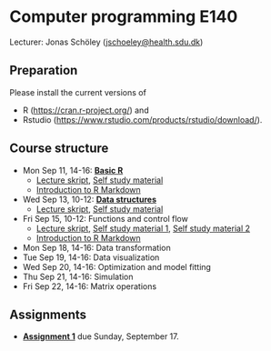 Computer programming E140
=========================

Lecturer: Jonas Schöley (jschoeley@health.sdu.dk)

Preparation
-----------

Please install the current versions of
  - R (https://cran.r-project.org/) and
  - Rstudio (https://www.rstudio.com/products/rstudio/download/).

Course structure
----------------

- Mon Sep 11, 14-16: [**Basic R**](https://github.com/jschoeley/edsd1718-rstats/tree/master/01-the_basics)
    - [Lecture skript](https://github.com/jschoeley/edsd1718-rstats/blob/master/01-the_basics/01-the_basics-lecture_code.pdf), [Self study material](https://github.com/jschoeley/edsd1718-rstats/blob/master/01-the_basics/extended_notes/01-the_basics.pdf)
    - [Introduction to R Markdown](http://rmarkdown.rstudio.com/lesson-1.html)
- Wed Sep 13, 10-12: [**Data structures**](https://github.com/jschoeley/edsd1718-rstats/tree/master/02-data_structures)
    - [Lecture skript](https://github.com/jschoeley/edsd1718-rstats/blob/master/02-data_structures/02-data_structures-lecture_code.pdf), [Self study material](https://github.com/jschoeley/edsd1718-rstats/blob/master/02-data_structures/extended_notes/02-data_structures.pdf)
- Fri Sep 15, 10-12: Functions and control flow
    - [Lecture skript](https://github.com/jschoeley/edsd1718-rstats/blob/master/03-function_and_control_flow/03-function_and_control_flow.pdf), [Self study material 1](https://github.com/jschoeley/edsd1718-rstats/blob/master/03-function_and_control_flow/extended_notes/ControlStructures.pdf), [Self study material 2](https://github.com/jschoeley/edsd1718-rstats/blob/master/03-function_and_control_flow/extended_notes/WriteFunctions.pdf)
    - [Introduction to R Markdown](http://rmarkdown.rstudio.com/lesson-1.html)
- Mon Sep 18, 14-16: Data transformation
- Tue Sep 19, 14-16: Data visualization
- Wed Sep 20, 14-16: Optimization and model fitting
- Thu Sep 21, 14-16: Simulation
- Fri Sep 22, 14-16: Matrix operations

Assignments
-----------

- [**Assignment 1**](https://github.com/jschoeley/edsd1718-rstats/tree/master/assignment1/assignment1.pdf) due Sunday, September 17.